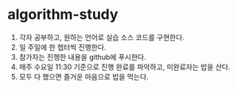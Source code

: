 # algorithm-study

1. 각자 공부하고, 원하는 언어로 실습 소스 코드를 구현한다.
1. 일 주일에 한 챕터씩 진행한다. 
1. 참가자는 진행한 내용을 github에 푸시한다.
1. 매주 수요일 11:30 기준으로 진행 완료를 파악하고, 미완료자는 밥을 산다.
1. 모두 다 했으면 즐거운 마음으로 밥을 먹는다.
